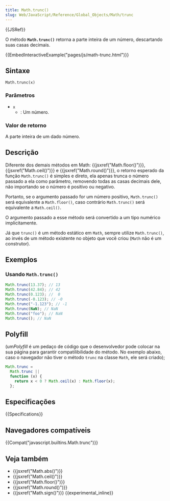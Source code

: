 ```yaml
---
title: Math.trunc()
slug: Web/JavaScript/Reference/Global_Objects/Math/trunc
---
```


{{JSRef}}

O método **`Math.trunc()`** retorna a parte inteira de um número, descartando suas casas decimais.

{{EmbedInteractiveExample("pages/js/math-trunc.html")}}

## Sintaxe

```
Math.trunc(x)
```

### Parâmetros

- `x`
  - : Um número.

### Valor de retorno

A parte inteira de um dado número.

## Descrição

Diferente dos demais métodos em Math: {{jsxref("Math.floor()")}}, {{jsxref("Math.ceil()")}} e {{jsxref("Math.round()")}}, o retorno esperado da função `Math.trunc()` é simples e direto, ela apenas trunca o número passado a ela como parâmetro, removendo todas as casas decimais dele, não importando se o número é positivo ou negativo.

Portanto, se o argumento passado for um número positivo, `Math.trunc()` será equivalente a `Math.floor()`, caso contrário `Math.trunc()` será equivalente a `Math.ceil()`.

O argumento passado a esse método será convertido a um tipo numérico implicitamente.

Já que `trunc()` é um método estático em `Math`, sempre utilize `Math.trunc()`, ao invés de um método existente no objeto que você criou (`Math` não é um construtor).

## Exemplos

### Usando `Math.trunc()`

```js
Math.trunc(13.37); // 13
Math.trunc(42.84); // 42
Math.trunc(0.123); //  0
Math.trunc(-0.123); // -0
Math.trunc("-1.123"); // -1
Math.trunc(NaN); // NaN
Math.trunc("foo"); // NaN
Math.trunc(); // NaN
```

## Polyfill

(um*Polyfill* é um pedaço de código que o desenvolvedor pode colocar na sua página para garantir compatilibilidade do método. No exemplo abaixo, caso o navegador não tiver o método `trunc` na classe `Math`, ele será criado);

```js
Math.trunc =
  Math.trunc ||
  function (x) {
    return x < 0 ? Math.ceil(x) : Math.floor(x);
  };
```

## Especificações

{{Specifications}}

## Navegadores compatíveis

{{Compat("javascript.builtins.Math.trunc")}}

## Veja também

- {{jsxref("Math.abs()")}}
- {{jsxref("Math.ceil()")}}
- {{jsxref("Math.floor()")}}
- {{jsxref("Math.round()")}}
- {{jsxref("Math.sign()")}} {{experimental_inline}}

